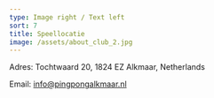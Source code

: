 ```yaml
---
type: Image right / Text left
sort: 7
title: Speellocatie
image: /assets/about_club_2.jpg
---
```

Adres: Tochtwaard 20, 1824 EZ Alkmaar, Netherlands

Email: info@pingpongalkmaar.nl